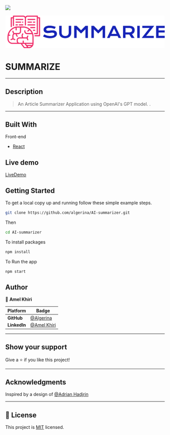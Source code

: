 ![](https://img.shields.io/static/v1?label=BY&message=Algerina&color=pink)

![Logo](src/assets/logo.svg)

# SUMMARIZE

<hr>

## Description

> An Article Summarizer Application using OpenAI's GPT model. .

<hr>

## Built With

Front-end

- [React](https://reactjs.org/)

## Live demo

[LiveDemo](https://summerizeai.netlify.app/)

## Getting Started

To get a local copy up and running follow these simple example steps.

```sh
git clone https://github.com/algerina/AI-summarizer.git
```

Then

```sh
cd AI-summarizer
```

To install packages

```sh
npm install
```

To Run the app

```sh
npm start
```

## Author

👤 **Amel Khiri**

| Platform     | Badge                                                  |
| ------------ | ------------------------------------------------------ |
| **GitHub**   | [@Algerina](https://github.com/Algerina)               |
| **LinkedIn** | [@Amel Khiri](https://www.linkedin.com/in/amel-khiri/) |

<hr>

## Show your support

Give a ⭐️ if you like this project!

<hr>

## Acknowledgments

Inspired by a design of [@Adrian Hadjrin](https://github.com/adrianhajdin)

<hr>

## 📝 License

This project is [MIT](./LICENSE) licensed.
